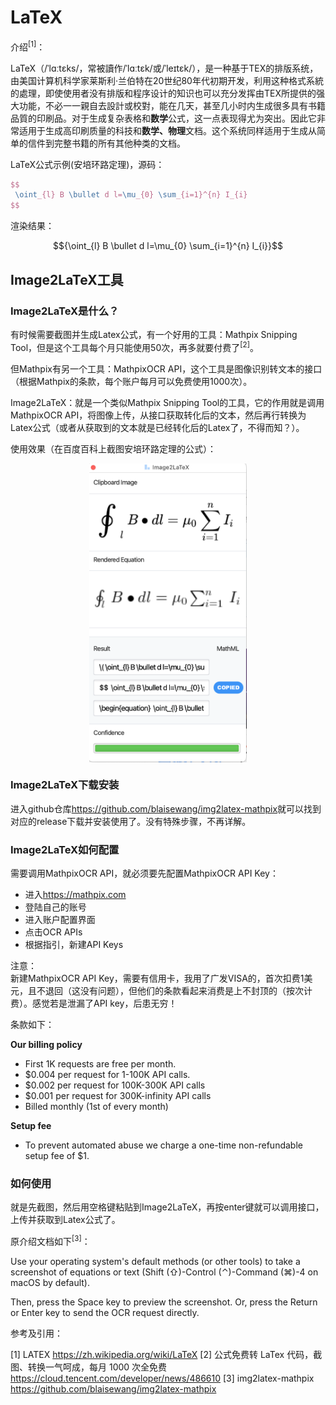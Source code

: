 # LaTeX

介绍<sup>[1]</sup>：

LaTeX（/ˈlɑːtɛks/，常被讀作/ˈlɑːtɛk/或/ˈleɪtɛk/），是一种基于TEX的排版系统，由美国计算机科学家莱斯利·兰伯特在20世纪80年代初期开发，利用这种格式系統的處理，即使使用者没有排版和程序设计的知识也可以充分发挥由TEX所提供的强大功能，不必一一親自去設計或校對，能在几天，甚至几小时内生成很多具有书籍品質的印刷品。对于生成复杂表格和**数学**公式，这一点表现得尤为突出。因此它非常适用于生成高印刷质量的科技和**数学、物理**文档。这个系统同样适用于生成从简单的信件到完整书籍的所有其他种类的文档。

LaTeX公式示例(安培环路定理)，源码：

```LaTeX
$$
 \oint_{l} B \bullet d l=\mu_{0} \sum_{i=1}^{n} I_{i} 
$$
```

渲染结果：

$${\oint_{l} B \bullet d l=\mu_{0} \sum_{i=1}^{n} I_{i}}$$

## Image2LaTeX工具

### Image2LaTeX是什么？

有时候需要截图并生成Latex公式，有一个好用的工具：Mathpix Snipping Tool，但是这个工具每个月只能使用50次，再多就要付费了<sup>[2]</sup>。

但Mathpix有另一个工具：MathpixOCR API，这个工具是图像识别转文本的接口（根据Mathpix的条款，每个账户每月可以免费使用1000次）。

Image2LaTeX：就是一个类似Mathpix Snipping Tool的工具，它的作用就是调用MathpixOCR API，将图像上传，从接口获取转化后的文本，然后再行转换为Latex公式（或者从获取到的文本就是已经转化后的Latex了，不得而知？）。

使用效果（在百度百科上截图安培环路定理的公式）：

<div  align="center">
<img src="./LaTeX/Image2LaTeX.png" width = "50%" height = "50%" alt="Image2LaTeX" align=center />
</div>

### Image2LaTeX下载安装

进入github仓库<https://github.com/blaisewang/img2latex-mathpix>就可以找到对应的release下载并安装使用了。没有特殊步骤，不再详解。

### Image2LaTeX如何配置

需要调用MathpixOCR API，就必须要先配置MathpixOCR API Key：

- 进入<https://mathpix.com>
- 登陆自己的账号
- 进入账户配置界面
- 点击OCR APIs
- 根据指引，新建API Keys

注意：  
新建MathpixOCR API Key，需要有信用卡，我用了广发VISA的，首次扣费1美元，且不退回（这没有问题），但他们的条款看起来消费是上不封顶的（按次计费）。感觉若是泄漏了API key，后患无穷！

条款如下：

**Our billing policy**

- First 1K requests are free per month.
- $0.004 per request for 1-100K API calls.
- $0.002 per request for 100K-300K API calls
- $0.001 per request for 300K-infinity API calls
- Billed monthly (1st of every month)

**Setup fee**

- To prevent automated abuse we charge a one-time non-refundable setup fee of $1.

### 如何使用

就是先截图，然后用空格键粘贴到Image2LaTeX，再按enter键就可以调用接口，上传并获取到Latex公式了。

原介绍文档如下<sup>[3]</sup>：  

Use your operating system's default methods (or other tools) to take a screenshot of equations or text (Shift (⇧)-Control (⌃)-Command (⌘)-4 on macOS by default).

Then, press the Space key to preview the screenshot. Or, press the Return or Enter key to send the OCR request directly.

参考及引用：

[1] LATEX <https://zh.wikipedia.org/wiki/LaTeX>
[2] 公式免费转 LaTex 代码，截图、转换一气呵成，每月 1000 次全免费<https://cloud.tencent.com/developer/news/486610>
[3] img2latex-mathpix <https://github.com/blaisewang/img2latex-mathpix>
